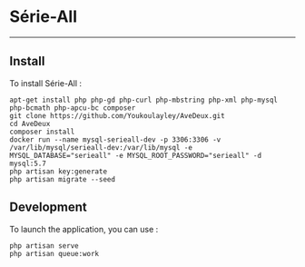 # Série-All
-----------

## Install

To install Série-All : 

```
apt-get install php php-gd php-curl php-mbstring php-xml php-mysql php-bcmath php-apcu-bc composer
git clone https://github.com/Youkoulayley/AveDeux.git
cd AveDeux
composer install
docker run --name mysql-serieall-dev -p 3306:3306 -v /var/lib/mysql/serieall-dev:/var/lib/mysql -e MYSQL_DATABASE="serieall" -e MYSQL_ROOT_PASSWORD="serieall" -d mysql:5.7
php artisan key:generate
php artisan migrate --seed
```

## Development

To launch the application, you can use : 
```
php artisan serve
php artisan queue:work
```

